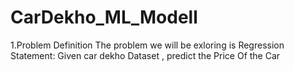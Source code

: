 # CarDekho_ML_Modell
1.Problem Definition The problem we will be exloring is Regression  Statement: Given car dekho Dataset , predict the Price Of the Car

